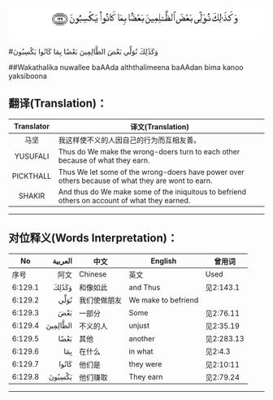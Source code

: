 ![006:129](images/006_129.gif)

#وَكَذَٰلِكَ نُوَلِّي بَعْضَ الظَّالِمِينَ بَعْضًا بِمَا كَانُوا يَكْسِبُونَ

##Wakathalika nuwallee baAAda alththalimeena baAAdan bima kanoo yaksiboona 

## 翻译(Translation)：

| Translator | 译文(Translation)                                            |
| :--------: | ------------------------------------------------------------ |
|    马坚    | 我这样使不义的人因自己的行为而互相友善。                     |
|  YUSUFALI  | Thus do We make the wrong-doers turn to each other because of what they earn. |
| PICKTHALL  | Thus We let some of the wrong-doers have power over others because of what they are wont to earn. |
|   SHAKIR   | And thus do We make some of the iniquitous to befriend others on account of what they earned. |

---

## 对位释义(Words Interpretation)：

| No   | العربية | 中文    | English | 曾用词 |
| ---- | ------: | ------- | ------- | ------ |
| 序号 |    阿文 | Chinese | 英文    | Used   |
| 6:129.1 | وَكَذَٰلِكَ    | 和像如此     | and Thus            | 见2:143.1  |
| 6:129.2 | نُوَلِّي     | 我们使做朋友 | We make to befriend |            |
| 6:129.3 | بَعْضَ      | 一部分       | Some                | 见2:76.11  |
| 6:129.4 | الظَّالِمِينَ | 不义的人     | unjust              | 见2:35.19  |
| 6:129.5 | بَعْضًا     | 其他         | another             | 见2:283.13 |
| 6:129.6 | بِمَا      | 在什么       | in what             | 见2:4.3    |
| 6:129.7 | كَانُوا    | 他们是       | they were           | 见2:10:11  |
| 6:129.8 | يَكْسِبُونَ   | 他们赚取     | They earn           | 见2:79.24  |

---
